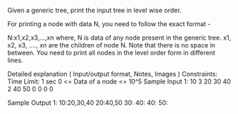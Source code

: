 Given a generic tree, print the input tree in level wise order.

For printing a node with data N, you need to follow the exact format -

N:x1,x2,x3,...,xn
where, N is data of any node present in the generic tree. x1, x2, x3, ...., xn are the children of node N. Note that there is no space in between.
You need to print all nodes in the level order form in different lines.

Detailed explanation ( Input/output format, Notes, Images )
Constraints:
Time Limit: 1 sec
0 <= Data of a node <= 10^5
Sample Input 1:
10 3 20 30 40 2 40 50 0 0 0 0 


Sample Output 1:
10:20,30,40
20:40,50
30:
40:
40:
50:

    

